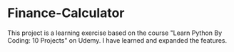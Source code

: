 # Finance-Calculator
This project is a learning exercise based on the course "Learn Python By Coding: 10 Projects" on Udemy. 
I have learned and expanded the features.
